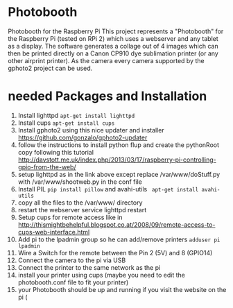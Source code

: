 # Photobooth
Photobooth for the Raspberry Pi
This project represents a "Photobooth" for the Raspberry Pi (tested on RPi 2) which uses a webserver and any tablet as a display. The software generates a collage out of 4 images which can then be printed directly on a Canon CP910 dye sublimation printer (or any other airprint printer). As the camera every camera supported by the gphoto2 project can be used.

# needed Packages and Installation

1. Install lighttpd  ```apt-get install lighttpd```
2. Install cups ```apt-get install cups```
3. Install gphoto2 using this nice updater and installer <https://github.com/gonzalo/gphoto2-updater>
4. follow the instructions to install python flup and create the pythonRoot copy following this tutorial <http://davstott.me.uk/index.php/2013/03/17/raspberry-pi-controlling-gpio-from-the-web/>
5. setup lighttpd as in the link above except replace /var/www/doStuff.py with /var/www/shootweb.py in the conf file
6. Install PIL ```pip install pillow``` and avahi-utils ``` apt-get install avahi-utils```
7. copy all the files to the /var/www/ directory
8. restart the webserver service lighttpd restart
9. Setup cups for remote access like in <http://thismightbehelpful.blogspot.co.at/2008/09/remote-access-to-cups-web-interface.html>
10. Add pi to the lpadmin group so he can add/remove printers ```adduser pi lpadmin```
11. Wire a Switch for the remote between the Pin 2 (5V) and 8 (GPIO14)
12. Connect the camera to the pi via USB
13. Connect the printer to the same network as the pi
14. install your printer using cups (maybe you need to edit the photobooth.conf file to fit your printer)
15. your Photobooth should be up and running if you visit the website on the pi ( 
 
